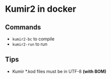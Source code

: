 # Kumir2 in docker

## Commands
- `kumir2-bc` to compile
- `kumir2-run` to run

## Tips
- Kumir *.kod files must be in UTF-8 **(with BOM)**
